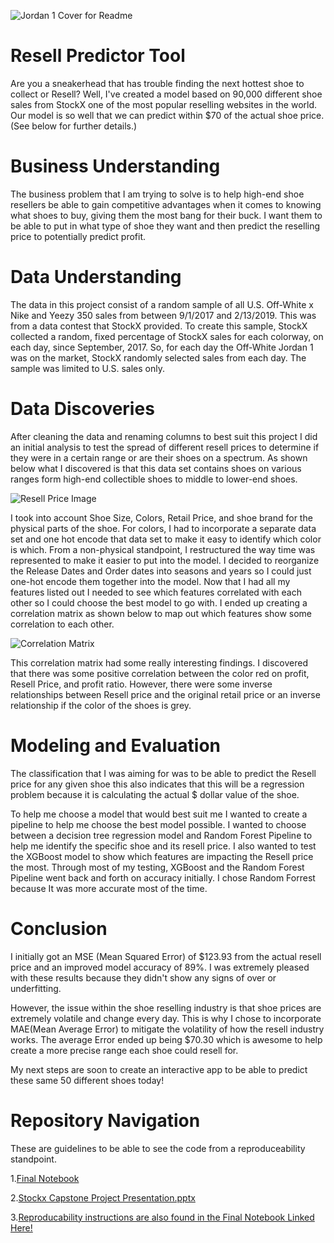 ![Jordan 1 Cover for Readme](https://user-images.githubusercontent.com/115181745/229978370-64caf802-dae5-4698-99f8-049ba463d4e5.png)
# Resell Predictor Tool

Are you a sneakerhead that has trouble finding the next hottest shoe to collect or Resell? Well, I've created a model based on 90,000 different shoe sales from StockX one of the most popular reselling websites in the world. Our model is so well that we can predict within $70 of the actual shoe price. (See below for further details.)    
# Business Understanding

The business problem that I am trying to solve is to help high-end shoe resellers be able to gain competitive advantages when it comes to knowing what shoes to buy, giving them the most bang for their buck. I want them to be able to put in what type of shoe they want and then predict the reselling price to potentially predict profit.

# Data Understanding

The data in this project consist of a random sample of all U.S. Off-White x Nike and Yeezy 350 sales from between 9/1/2017 and 2/13/2019. 
This was from a data contest that StockX provided. To create this sample, StockX collected a random, fixed percentage of StockX sales for each colorway, on each day, since September, 2017. So, for each day the Off-White Jordan 1 was on the market, StockX randomly selected sales from each day. The sample was limited to U.S. sales only.

# Data Discoveries
After cleaning the data and renaming columns to best suit this project I did an initial analysis to test the spread of different resell prices to determine if they were in a certain range or are their shoes on a spectrum. As shown below what I discovered is that this data set contains shoes on various ranges form high-end collectible shoes to middle to lower-end shoes. 

![Resell Price Image](https://user-images.githubusercontent.com/115181745/229978655-c7788942-df74-4e85-905d-4aa869968456.png)

I took into account Shoe Size, Colors, Retail Price, and shoe brand for the physical parts of the shoe. For colors, I had to incorporate a separate data set and one hot encode that data set to make it easy to identify which color is which.  From a non-physical standpoint, I restructured the way time was represented to make it easier to put into the model. I decided to reorganize the Release Dates and Order dates into seasons and years so I could just one-hot encode them together into the model. Now that I had all my features listed out I needed to see which features correlated with each other so I could choose the best model to go with.  I ended up creating a correlation matrix as shown below to map out which features show some correlation to each other.

![Correlation Matrix](https://user-images.githubusercontent.com/115181745/229978586-6afc90c0-779e-43d0-87b3-b2f809b5ef95.png)

This correlation matrix had some really interesting findings. I discovered that there was some positive correlation between the color red on profit, Resell Price, and profit ratio. However, there were some inverse relationships between Resell price and the original retail price or an inverse relationship if the color of the shoes is grey.

# Modeling and Evaluation
The classification that I was aiming for was to be able to predict the Resell price for any given shoe this also indicates that this will be a regression problem because it is calculating the actual $ dollar value of the shoe. 

To help me choose a model that would best suit me I wanted to create a pipeline to help me choose the best model possible. I wanted to choose between a decision tree regression model and Random Forest Pipeline to help me identify the specific shoe and its resell price. I also wanted to test the XGBoost model to show which features are impacting the Resell price the most. Through most of my testing, XGBoost and the Random Forest Pipeline went back and forth on accuracy initially. I chose Random Forrest because It was more accurate most of the time. 

# Conclusion

I initially got an MSE (Mean Squared Error)  of $123.93 from the actual resell price and an improved model accuracy of 89%. I was extremely pleased with these results because they didn't show any signs of over or underfitting.

However, the issue within the shoe reselling industry is that shoe prices are extremely volatile and change every day. This is why I chose to incorporate MAE(Mean Average Error) to mitigate the volatility of how the resell industry works. The average Error ended up being $70.30 which is awesome to help create a more precise range each shoe could resell for.

My next steps are soon to create an interactive app to be able to predict these same 50 different shoes today!

# Repository Navigation
These are guidelines to be able to see the code from a reproduceability standpoint.

1.[Final Notebook](https://github.com/emadams21/ResellPredictor/blob/main/Resell%20Predictor%20Tool%20Master%20Notebook.ipynb)

2.[Stockx Capstone Project Presentation.pptx](https://amedeloitte-my.sharepoint.com/:p:/g/personal/emadams_deloitte_com/EWWhJKfu1DBNsU5aaA0HdGIB1biLY0AW36Qg2yRmN090xw?e=CBT87e)

3.[Reproducability instructions are also found in the Final Notebook Linked Here!](https://github.com/emadams21/ResellPredictor/blob/main/Resell%20Predictor%20Tool%20Master%20Notebook.ipynb)
